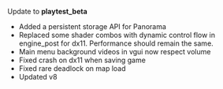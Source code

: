 Update to **playtest_beta**
- Added a persistent storage API for Panorama 
- Replaced some shader combos with dynamic control flow in engine_post for dx11. Performance should remain the same. 
- Main menu background videos in vgui now respect volume 
- Fixed crash on dx11 when saving game
- Fixed rare deadlock on map load
- Updated v8
